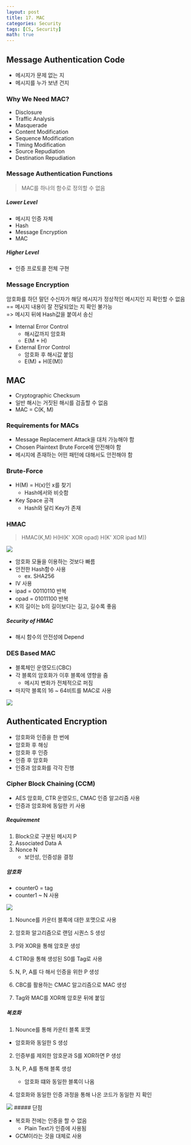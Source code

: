 ```yaml
---
layout: post
title: 17. MAC
categories: Security
tags: [CS, Security]
math: true
---
```


## Message Authentication Code

- 메시지가 문제 없는 지
- 메시지를 누가 보낸 건지

### Why We Need MAC?

- Disclosure
- Traffic Analysis
- Masquerade
- Content Modification
- Sequence Modification
- Timing Modification
- Source Repudiation
- Destination Repudiation

### Message Authentication Functions

> MAC를 하나의 함수로 정의할 수 없음

##### Lower Level

- 메시지 인증 자체
- Hash
- Message Encryption
- MAC

##### Higher Level

- 인증 프로토콜 전체 구현

### Message Encryption

암호화를 하던 말던 수신자가 해당 메시지가 정상적인 메시지인 지 확인할 수 없음  
== 메시지 내용이 잘 전달되었는 지 확인 불가능  
=> 메시지 뒤에 Hash값을 붙여서 송신

- Internal Error Control
  - 해시값까지 암호화
  - E(M + H)
- External Error Control
  - 암호화 후 해시값 붙임
  - E(M) + H(E(M))

## MAC

- Cryptographic Checksum
- 일반 해시는 거짓된 해시를 검출할 수 없음
- MAC = C(K, M)

### Requirements for MACs

- Message Replacement Attack을 대처 가능해야 함
- Chosen Plaintext Brute Force에 안전해야 함
- 메시지에 존재하는 어떤 패턴에 대해서도 안전해야 함

### Brute-Force

- H(M) = H(x)인 x를 찾기
  - Hash에서와 비슷함
- Key Space 공격
  - Hash와 달리 Key가 존재

### HMAC

> HMAC(K,M)
> H(H(K' XOR opad) H(K' XOR ipad M))

<img src="https://github.com/L-Hyun/L-Hyun.github.io/blob/main/assets/Security/12.png?raw=true" />

- 암호화 모듈을 이용하는 것보다 빠름
- 안전한 Hash함수 사용
  - ex. SHA256
- IV 사용
- ipad = 00110110 반복
- opad = 01011100 반복
- K의 길이는 b의 길이보다는 길고, 길수록 좋음

##### Security of HMAC

- 해시 함수의 안전성에 Depend

### DES Based MAC

- 블록체인 운영모드(CBC)
- 각 블록의 암호화가 이후 블록에 영향을 줌
  - 메시지 변화가 전체적으로 퍼짐
- 마지막 블록의 16 ~ 64비트를 MAC로 사용

<img src="https://github.com/L-Hyun/L-Hyun.github.io/blob/main/assets/Security/13.png?raw=true" />

## Authenticated Encryption

- 암호화와 인증을 한 번에
- 암호화 후 해싱
- 암호화 후 인증
- 인증 후 암호화
- 인증과 암호화를 각각 진행

### Cipher Block Chaining (CCM)

- AES 암호화, CTR 운영모드, CMAC 인증 알고리즘 사용
- 인증과 암호화에 동일한 키 사용

##### Requirement

1. Block으로 구분된 메시지 P
2. Associated Data A
3. Nonce N
   - 보안성, 인증성을 결정

##### 암호화

- counter0 = tag
- counter1 ~ N 사용

<img src="https://github.com/L-Hyun/L-Hyun.github.io/blob/main/assets/Security/14.png?raw=true" />

1. Nounce를 카운터 블록에 대한 포맷으로 사용
2. 암호화 알고리즘으로 랜덤 시퀀스 S 생성
3. P와 XOR을 통해 암호문 생성

4. CTR0을 통해 생성된 S0를 Tag로 사용
5. N, P, A를 다 해서 인증을 위한 P 생성
6. CBC를 활용하는 CMAC 알고리즘으로 MAC 생성
7. Tag와 MAC를 XOR해 암호문 뒤에 붙임

##### 복호화

1. Nounce를 통해 카운터 블록 포맷

- 암호화와 동일한 S 생성

2. 인증부를 제외한 암호문과 S를 XOR하면 P 생성

1. N, P, A를 통해 블록 생성
   - 암호화 떄와 동일한 블록이 나옴
1. 암호화와 동일한 인증 과정을 통해 나온 코드가 동일한 지 확인

<img src="https://github.com/L-Hyun/L-Hyun.github.io/blob/main/assets/Security/15.png?raw=true" />
##### 단점

- 복호화 전에는 인증을 할 수 없음
  - Plain Text가 인증에 사용됨
- GCM이라는 것을 대체로 사용
